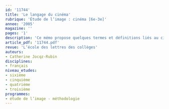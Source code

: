 ```yaml
---
id: '11744'
title: 'Le langage du cinéma'
rubrique: 'Étude de l’image : cinéma [6e-3e]'
annee: '2005'
magazine: ''
pages: '1'
description: 'Ce mémo propose quelques termes et définitions liés au cinéma.'
article_pdf: '11744.pdf'
revue: 'L’école des lettres des collèges'
auteurs:
- Catherine Jocqz-Rubin
disciplines:
- français
niveau_etudes:
- sixième
- cinquième
- quatrième
- troisième
programmes:
- étude de l’image - méthodologie
---
```


